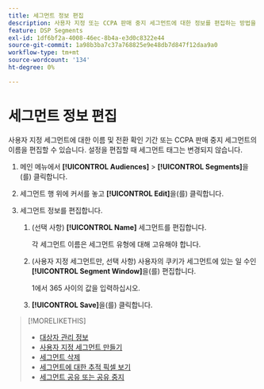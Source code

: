 ```yaml
---
title: 세그먼트 정보 편집
description: 사용자 지정 또는 CCPA 판매 중지 세그먼트에 대한 정보를 편집하는 방법을 알아봅니다.
feature: DSP Segments
exl-id: 1df6bf2a-4008-46ec-8b4a-e3d0c8322e44
source-git-commit: 1a98b3ba7c37a768825e9e48db7d847f12daa9a0
workflow-type: tm+mt
source-wordcount: '134'
ht-degree: 0%

---
```


# 세그먼트 정보 편집

사용자 지정 세그먼트에 대한 이름 및 전환 확인 기간 또는 CCPA 판매 중지 세그먼트의 이름을 편집할 수 있습니다. 설정을 편집할 때 세그먼트 태그는 변경되지 않습니다.

1. 메인 메뉴에서 **[!UICONTROL Audiences]** > **[!UICONTROL Segments]**&#x200B;을(를) 클릭합니다.

1. 세그먼트 행 위에 커서를 놓고 **[!UICONTROL Edit]**&#x200B;을(를) 클릭합니다.

1. 세그먼트 정보를 편집합니다.

   1. (선택 사항) **[!UICONTROL Name]** 세그먼트를 편집합니다.

      각 세그먼트 이름은 세그먼트 유형에 대해 고유해야 합니다.

   1. (사용자 지정 세그먼트만, 선택 사항) 사용자의 쿠키가 세그먼트에 있는 일 수인 **[!UICONTROL Segment Window]**&#x200B;을(를) 편집합니다.

      1에서 365 사이의 값을 입력하십시오.

   1. **[!UICONTROL Save]**&#x200B;을(를) 클릭합니다.

>[!MORELIKETHIS]
>
>* [대상자 관리 정보](audience-about.md)
>* [사용자 지정 세그먼트 만들기](custom-segment-create.md)
>* [세그먼트 삭제](segment-delete.md)
>* [세그먼트에 대한 추적 픽셀 보기](segment-view-pixels.md)
>* [세그먼트 공유 또는 공유 중지](segment-share.md)
